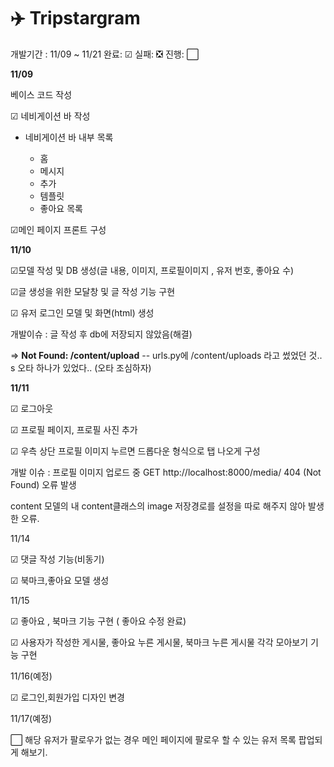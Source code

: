 <h1>✈️ Tripstargram</h1>

개발기간 : 11/09 ~ 11/21 완료: ☑ 실패: ❎ 진행: ⬜

<b>11/09 </b>

베이스 코드 작성

☑ 네비게이션 바 작성

- 네비게이션 바 내부 목록

  - 홈
  - 메시지
  - 추가
  - 템플릿
  - 좋아요 목록

☑메인 페이지 프론트 구성

<b>11/10</b>

☑모델 작성 및 DB 생성(글 내용, 이미지, 프로필이미지 , 유저 번호, 좋아요 수)

☑글 생성을 위한 모달창 및 글 작성 기능 구현

☑ 유저 로그인 모델 및 화면(html) 생성

개발이슈 : 글 작성 후 db에 저장되지 않았음(해결)

=> **Not Found: /content/upload** -- urls.py에 /content/uploads 라고 썼었던 것.. s 오타 하나가 있었다.. (오타 조심하자)

<b>11/11</b>

☑ 로그아웃

☑ 프로필 페이지, 프로필 사진 추가

☑ 우측 상단 프로필 이미지 누르면 드롭다운 형식으로 탭 나오게 구성

개발 이슈 : 프로필 이미지 업로드 중 GET http://localhost:8000/media/ 404 (Not Found) 오류 발생

content 모델의 내 content클래스의 image 저장경로를 설정을 따로 해주지 않아 발생한 오류.

11/14

☑ 댓글 작성 기능(비동기)

☑ 북마크,좋아요 모델 생성

11/15

☑ 좋아요 , 북마크 기능 구현 ( 좋아요 수정 완료)

☑ 사용자가 작성한 게시물, 좋아요 누른 게시물, 북마크 누른 게시물 각각 모아보기 기능 구현

11/16(예정)

☑  로그인,회원가입 디자인 변경

11/17(예정)

⬜ 해당 유저가 팔로우가 없는 경우 메인 페이지에 팔로우 할 수 있는 유저 목록 팝업되게 해보기.
